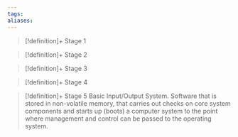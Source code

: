 ```yaml
---
tags:
aliases:
---
```


> [!definition]+ Stage 1
>

> [!definition]+ Stage 2
>

> [!definition]+ Stage 3
>

> [!definition]+ Stage 4
>

> [!definition]+ Stage 5
> Basic Input/Output System. Software that is stored in non-volatile memory, that carries out checks on core system components and starts up (boots) a computer system to the point where management and control can be passed to the operating system.



